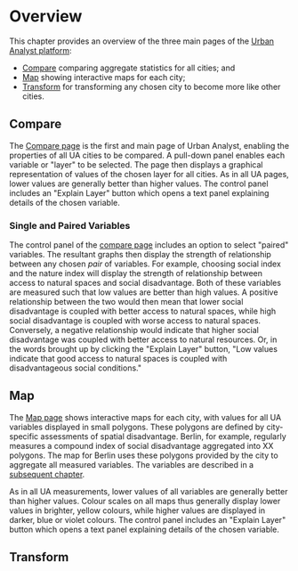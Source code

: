 # Overview

This chapter provides an overview of the three main pages of the [Urban Analyst
platform](https://urbananalyst.city):

- [Compare](https://urbananalyst.city/stats) comparing aggregate statistics for
  all cities; and
- [Map](https://urbananalyst.city/maps) showing interactive maps for each
  city;
- [Transform](https://urbananalyst.city/transform) for transforming any chosen
  city to become more like other cities.

## Compare

The [Compare page](https://urbananalyst.city/compare) is the first and main
page of Urban Analyst, enabling the properties of all UA cities to be compared.
A pull-down panel enables each variable or "layer" to be selected. The page
then displays a graphical representation of values of the chosen layer for all
cities. As in all UA pages, lower values are generally better than higher
values. The control panel includes an "Explain Layer" button which opens a text
panel explaining details of the chosen variable.

### Single and Paired Variables

The control panel of the [compare page](https://urbananalyst.city/compare)
includes an option to select "paired" variables. The resultant graphs then
display the strength of relationship between any chosen *pair* of variables.
For example, choosing social index and the nature index will display the
strength of relationship between access to natural spaces and social
disadvantage. Both of these variables are measured such that low values are
better than high values. A positive relationship between the two would then
mean that lower social disadvantage is coupled with better access to natural
spaces, while high social disadvantage is coupled with worse access to natural
spaces. Conversely, a negative relationship would indicate that higher social
disadvantage was coupled with better access to natural resources. Or, in the
words brought up by clicking the "Explain Layer" button, "Low values indicate
that good access to natural spaces is coupled with disadvantageous social
conditions."

## Map

The [Map page](https://urbananalyst.city/map) shows interactive maps for each
city, with values for all UA variables displayed in small polygons. These
polygons are defined by city-specific assessments of spatial disadvantage.
Berlin, for example, regularly measures a compound index of social disadvantage
aggregated into XX polygons. The map for Berlin uses these polygons provided by
the city to aggregate all measured variables. The variables are described in a
[subsequent chapter](./variables.md).

As in all UA measurements, lower values of all variables are generally better
than higher values. Colour scales on all maps thus generally display lower
values in brighter, yellow colours, while higher values are displayed in
darker, blue or violet colours. The control panel includes an "Explain Layer"
button which opens a text panel explaining details of the chosen variable.

## Transform
